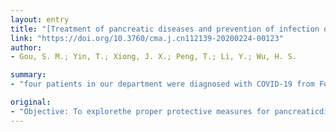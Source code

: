 ```yaml
---
layout: entry
title: "[Treatment of pancreatic diseases and prevention of infection during outbreak of 2019 coronavirus disease]"
link: "https://doi.org/10.3760/cma.j.cn112139-20200224-00123"
author:
- Gou, S. M.; Yin, T.; Xiong, J. X.; Peng, T.; Li, Y.; Wu, H. S.

summary:
- "four patients in our department were diagnosed with COVID-19 from February 2(nd), 2020 to February 9(th), 2020 in pancreatic surgery. One patient was admitted to each room alone, with no more than one caregiver. The body temperature of care givers was measuredtwice a day.The floor was sterilized using disinfectant with an effective chlorine concentration of 1000 mg/L. Patients are potential infection source of the disease."

original:
- "Objective: To explorethe proper protective measures for pancreaticdiseases treatment during theoutbreak of 2019 coronavirus disease(COVID-19). Method: Clinical data of four cases of patients that suffered COVID-19from February 2(nd), 2020 to February 9(th), 2020 in pancreatic surgery were reviewed.After the first patientscuffednosocomial infection of COVID-19, the general protective measures in our department wereupdated.Only one patient was admitted to each room alone, with no more than one caregiver.The body temperature of care givers was measuredtwice a day.Primary protections were applied to all staff.The floor was sterilized using disinfectant with an effective chlorine concentration of 1000 mg/L.The protective measures for interventional procedures were as follow.Primary protection was applied to the operators ofcentral venipuncture catheter, percutaneous abdominal/pleural drainage, percutaneous retroperitoneal drainage, percutaneous transhepatic cholangial drainage and other surgical procedures with local anesthesiaand epidural anesthesia.Secondary protection was applied to the operators of endoscopic retrograde cholangiopancreatography and surgical procedures with general anesthesia. Results: During Feb 2(nd), 2020 to Feb 9(th), 2020, four patients in our department were diagnosed with COVID-19, of which one was died of COVID-19, two were cured, and one is still in hospital for COVID-19.After the update ofprotective measures in our department, no more nosocomial infection of COVID-19occurred.Two central venipuncture catheter, three percutaneous abdominal/pleural drainage, one percutaneous retroperitoneal drainage, one percuteneous transhepatic cholecyst drainage and one open surgery with general anesthesia were performed with no infection of operators. Conclusions: The caregivers of patients are potential infection source of COVID-19.Enhanced protective measures including the management measures of caregivers can decrease the risk of nosocomial infection of COVID-19."
---
```


